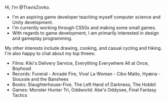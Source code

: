 Hi, I’m @TravisZovko.
- I'm an aspiring game developer teaching myself computer science and Unity development.
- I'm currently working through CS50x and making some small games.
- With regards to game development, I am primarily interested in design and gameplay programming.
  
My other interests include drawing, cooking, and casual cycling and hiking.
I'm also happy to chat about my top threes:
- Films:  Kiki's Delivery Service, Everything Everywhere All at Once, Boyhood
- Records: Funeral - Arcade Fire,   Viva! La Woman - Cibo Matto,       Hyæna - Siouxsie and the Banshees
- Books:  Slaughterhouse-Five,     The Left Hand of Darkness,         The Hobbit
- Games:  Monster Hunter Tri,      Oddworld: Abe's Oddysee,           Final Fantasy Tactics

<!---
TravisZovko/TravisZovko is a ✨ special ✨ repository because its `README.md` (this file) appears on your GitHub profile.
You can click the Preview link to take a look at your changes.
--->
